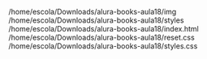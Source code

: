 /home/escola/Downloads/alura-books-aula18/img
/home/escola/Downloads/alura-books-aula18/styles
/home/escola/Downloads/alura-books-aula18/index.html
/home/escola/Downloads/alura-books-aula18/reset.css
/home/escola/Downloads/alura-books-aula18/styles.css
